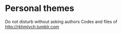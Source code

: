 # Personal themes
Do not disturb without asking authors
Codes and files of http://rkhmlvch.tumblr.com
